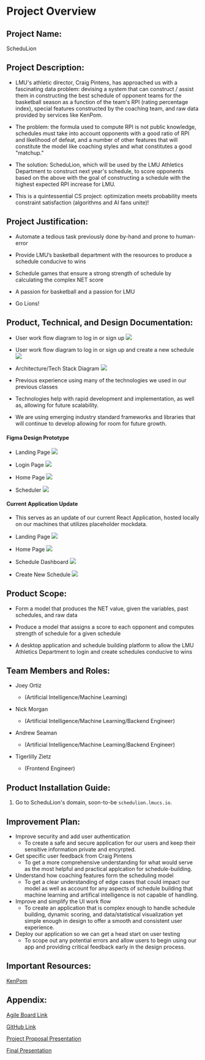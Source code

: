 # Project Overview

## Project Name:

ScheduLion

## Project Description:

- LMU's athletic director, Craig Pintens, has approached us with a fascinating data problem: devising a system that can construct / assist them in constructing the best schedule of opponent teams for the basketball season as a function of the team's RPI (rating percentage index), special features constructed by the coaching team, and raw data provided by services like KenPom.

- The problem: the formula used to compute RPI is not public knowledge, schedules must take into account opponents with a good ratio of RPI and likelihood of defeat, and a number of other features that will constitute the model like coaching styles and what constitutes a good "matchup."

- The solution: ScheduLion, which will be used by the LMU Athletics Department to construct next year's schedule, to score opponents based on the above with the goal of constructing a schedule with the highest expected RPI increase for LMU.

- This is a quintessential CS project: optimization meets probability meets constraint satisfaction (algorithms and AI fans unite)!

## Project Justification:

- Automate a tedious task previously done by-hand and prone to human-error

- Provide LMU’s basketball department with the resources to produce a schedule conducive to wins

- Schedule games that ensure a strong strength of schedule by calculating the complex NET score

- A passion for basketball and a passion for LMU

- Go Lions!

## Product, Technical, and Design Documentation:

- User work flow diagram to log in or sign up
  ![](../images/userflow_login.png)

- User work flow diagram to log in or sign up and create a new schedule 
  ![](../images/userflow_schedule.png)

- Architecture/Tech Stack Diagram
  ![](../images/tech_stack_diagram.png)

- Previous experience using many of the technologies we used in our previous classes

- Technologies help with rapid development and implementation, as well as, allowing for future scalability.

- We are using emerging industry standard frameworks and libraries that will continue to develop allowing for room for future growth.
  
#### Figma Design Prototype
- Landing Page
![](../images/Landing.png)

- Login Page
![](../images/Login.png)

- Home Page
![](../images/Home.png)

- Scheduler
![](../images/Scheduler.png)

#### Current Application Update
- This serves as an update of our current React Application, hosted locally on our machines that utilizes placeholder mockdata.
- Landing Page
![](../images/LandingV1.png)

- Home Page
![](../images/HomeV1.png)

- Schedule Dashboard
![](../images/SchedulerV1.png)

- Create New Schedule
![](../images/SchedulerBuilderV1.png)

## Product Scope:

- Form a model that produces the NET value, given the variables, past schedules, and raw data

- Produce a model that assigns a score to each opponent and computes strength of schedule for a given schedule

- A desktop application and schedule building platform to allow the LMU Athletics Department to login and create schedules conducive to wins

## Team Members and Roles:

- Joey Ortiz

  - (Artificial Intelligence/Machine Learning)

- Nick Morgan

  - (Artificial Intelligence/Machine Learning/Backend Engineer)

- Andrew Seaman
  - (Artificial Intelligence/Machine Learning/Backend Engineer)

- Tigerlilly Zietz

  - (Frontend Engineer)

## Product Installation Guide:

1. Go to ScheduLion's domain, soon-to-be `schedulion.lmucs.io`.


## Improvement Plan:
- Improve security and add user authentication 
  - To create a safe and secure application for our users and keep their sensitive information private and encyrpted. 
- Get specific user feedback from Craig Pintens
  - To get a more comprehensive understanding for what would serve as the most helpful and practical applcation for schedule-building.
- Understand how coaching features form the scheduling model
  - To get a clear understanding of edge cases that could impact our model as well as account for any aspects of schedule building that machine learning and artifical intelligence is not capable of handling. 
- Improve and simplify the UI work flow
  - To create an application that is complex enough to handle schedule building, dynamic scoring, and data/statistical visualization yet simple enough in design to offer a smooth and consistent user experience. 
- Deploy our application so we can get a head start on user testing
  - To scope out any potential errors and allow users to begin using our app and providing critical feedback early in the design process. 

## Important Resources:

[KenPom](https://kenpom.com/)

## Appendix:

[Agile Board Link](https://schedulion.atlassian.net/jira/your-work)

[GitHub Link](https://github.com/nmorgan8/schedulion)

[Project Proposal Presentation](https://docs.google.com/presentation/d/14l8FbzU_ilYNwes7Dcoq9j5gQoFgduhBUJOkaZMJr-Q/edit#slide=id.p)

[Final Presentation](https://docs.google.com/presentation/d/1iAR3d8UCkqbvBrDlfaypDnwispHEvt8xk2MPZcGeFvg/edit?usp=sharing)
